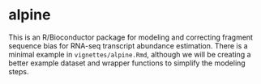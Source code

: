 # alpine

This is an R/Bioconductor package for modeling and correcting fragment
sequence bias for RNA-seq transcript abundance estimation. There is a
minimal example in `vignettes/alpine.Rmd`, although we will be
creating a better example dataset and wrapper functions to simplify
the modeling steps.

